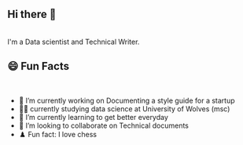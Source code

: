 ## Hi there 👋
<br>
I'm a Data scientist and Technical Writer.

## :smile: Fun Facts 
<br>

- 🔭 I’m currently working on Documenting a style guide for a startup
-  :man_student: currently studying data science at University of Wolves (msc)
- 🌱 I’m currently learning to get better everyday
- 👯 I’m looking to collaborate on Technical documents
- ♟️ Fun fact: I love chess 



